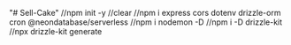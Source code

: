 "# Sell-Cake" 
//npm init -y
//clear
//npm i express cors dotenv drizzle-orm cron @neondatabase/serverless
//npm i nodemon -D
//npm i -D drizzle-kit
//npx drizzle-kit generate